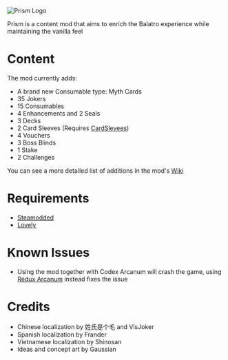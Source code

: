 ![Prism Logo](https://github.com/user-attachments/assets/11ab82a9-2720-4476-bd74-4ee80071d285)

Prism is a content mod that aims to enrich the Balatro experience while maintaining the vanilla feel

# Content

The mod currently adds:
- A brand new Consumable type: Myth Cards
- 35 Jokers
- 15 Consumables
- 4 Enhancements and 2 Seals
- 3 Decks
- 2 Card Sleeves (Requires [CardSlevees](https://github.com/larswijn/CardSleeves))
- 4 Vouchers
- 3 Boss Blinds
- 1 Stake
- 2 Challenges

You can see a more detailed list of additions in the mod's [Wiki](https://balatromods.miraheze.org/wiki/Prism)

# Requirements
- [Steamodded](https://github.com/Steamopollys/Steamodded)
- [Lovely](https://github.com/ethangreen-dev/lovely-injector)

# Known Issues
- Using the mod together with Codex Arcanum will crash the game, using [Redux Arcanum](https://github.com/jumbocarrot0/Redux-Arcanum) instead fixes the issue

# Credits
- Chinese localization by 姓氏是个毛 and VisJoker
- Spanish localization by Frander
- Vietnamese localization by Shinosan
- Ideas and concept art by Gaussian